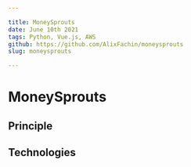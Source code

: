```yaml
---

title: MoneySprouts
date: June 10th 2021
tags: Python, Vue.js, AWS
github: https://github.com/AlixFachin/moneysprouts
slug: moneysprouts

---
```


# MoneySprouts

## Principle

## Technologies



